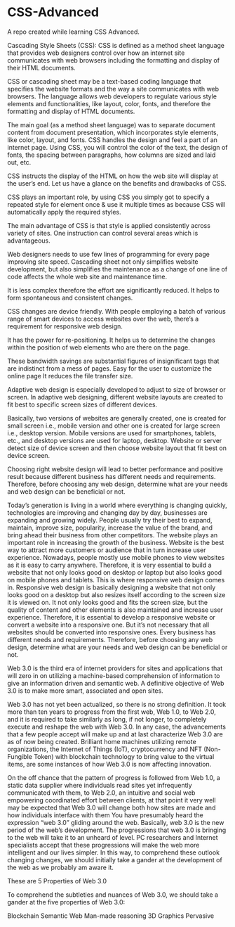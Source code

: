 # CSS-Advanced
A repo created while learning CSS Advanced.

Cascading Style Sheets (CSS): CSS is defined as a method sheet language that provides web designers control over how an internet site communicates with web browsers including the formatting and display of their HTML documents.

CSS or cascading sheet may be a text-based coding language that specifies the website formats and the way a site communicates with web browsers. The language allows web developers to regulate various style elements and functionalities, like layout, color, fonts, and therefore the formatting and display of HTML documents.

The main goal (as a method sheet language) was to separate document content from document presentation, which incorporates style elements, like color, layout, and fonts. CSS handles the design and feel a part of an internet page. Using CSS, you will control the color of the text, the design of fonts, the spacing between paragraphs, how columns are sized and laid out, etc.

CSS instructs the display of the HTML on how the web site will display at the user’s end. Let us have a glance on the benefits and drawbacks of CSS.

CSS plays an important role, by using CSS you simply got to specify a repeated style for element once & use it multiple times as because CSS will automatically apply the required styles.

The main advantage of CSS is that style is applied consistently across variety of sites. One instruction can control several areas which is advantageous.

Web designers needs to use few lines of programming for every page improving site speed.
Cascading sheet not only simplifies website development, but also simplifies the maintenance as a change of one line of code affects the whole web site and maintenance time.

It is less complex therefore the effort are significantly reduced.
It helps to form spontaneous and consistent changes.

CSS changes are device friendly. With people employing a batch of various range of smart devices to access websites over the web, there’s a requirement for responsive web design.

It has the power for re-positioning. It helps us to determine the changes within the position of web elements who are there on the page.

These bandwidth savings are substantial figures of insignificant tags that are indistinct from a mess of pages.
Easy for the user to customize the online page
It reduces the file transfer size.

Adaptive web design is especially developed to adjust to size of browser or screen. In adaptive web designing, different website layouts are created to fit best to specific screen sizes of different devices. 

Basically, two versions of websites are generally created, one is created for small screen i.e., mobile version and other one is created for large screen i.e., desktop version. Mobile versions are used for smartphones, tablets, etc., and desktop versions are used for laptop, desktop. Website or server detect size of device screen and then choose website layout that fit best on device screen. 

Choosing right website design will lead to better performance and positive result because different business has different needs and requirements. Therefore, before choosing any web design, determine what are your needs and web design can be beneficial or not.

Today’s generation is living in a world where everything is changing quickly, technologies are improving and changing day by day, businesses are expanding and growing widely. People usually try their best to expand, maintain, improve size, popularity, increase the value of the brand, and bring ahead their business from other competitors. The website plays an important role in increasing the growth of the business. Website is the best way to attract more customers or audience that in turn increase user experience. Nowadays, people mostly use mobile phones to view websites as it is easy to carry anywhere. Therefore, it is very essential to build a website that not only looks good on desktop or laptop but also looks good on mobile phones and tablets. This is where responsive web design comes in. Responsive web design is basically designing a website that not only looks good on a desktop but also resizes itself according to the screen size it is viewed on. It not only looks good and fits the screen size, but the quality of content and other elements is also maintained and increase user experience. Therefore, it is essential to develop a responsive website or convert a website into a responsive one. But it’s not necessary that all websites should be converted into responsive ones. Every business has different needs and requirements. Therefore, before choosing any web design, determine what are your needs and web design can be beneficial or not.


Web 3.0 is the third era of internet providers for sites and applications that will zero in on utilizing a machine-based comprehension of information to give an information driven and semantic web. A definitive objective of Web 3.0 is to make more smart, associated and open sites.  

Web 3.0 has not yet been actualized, so there is no strong definition. It took more than ten years to progress from the first web, Web 1.0, to Web 2.0, and it is required to take similarly as long, if not longer, to completely execute and reshape the web with Web 3.0. In any case, the advancements that a few people accept will make up and at last characterize Web 3.0 are as of now being created. Brilliant home machines utilizing remote organizations, the Internet of Things (IoT), cryptocurrency and NFT (Non-Fungible Token) with blockchain technology to bring value to the virtual items, are some instances of how Web 3.0 is now affecting innovation.  

On the off chance that the pattern of progress is followed from Web 1.0, a static data supplier where individuals read sites yet infrequently communicated with them, to Web 2.0, an intuitive and social web empowering coordinated effort between clients, at that point it very well may be expected that Web 3.0 will change both how sites are made and how individuals interface with them You have presumably heard the expression “web 3.0” gliding around the web. Basically, web 3.0 is the new period of the web’s development. The progressions that web 3.0 is bringing to the web will take it to an unheard of level. PC researchers and Internet specialists accept that these progressions will make the web more intelligent and our lives simpler. In this way, to comprehend these outlook changing changes, we should initially take a gander at the development of the web as we probably am aware it.  

These are 5 Properties of Web 3.0 

To comprehend the subtleties and nuances of Web 3.0, we should take a gander at the five properties of Web 3.0: 

Blockchain
Semantic Web
Man-made reasoning
3D Graphics
Pervasive